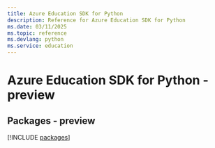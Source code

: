 ```yaml
---
title: Azure Education SDK for Python
description: Reference for Azure Education SDK for Python
ms.date: 03/11/2025
ms.topic: reference
ms.devlang: python
ms.service: education
---
```

# Azure Education SDK for Python - preview
## Packages - preview
[!INCLUDE [packages](education-index.md)]